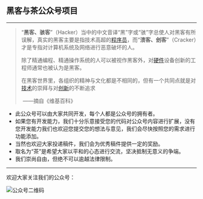 ## 黑客与茶公众号项目

------

> “**黑客、骇客**”（Hacker）当中的中文音译“黑”字或“骇”字总使人对黑客有所误解，真实的黑客主要是指技术高超的[程序员](https://zh.wikipedia.org/wiki/%E7%A8%8B%E5%BA%8F%E5%91%98)，而“**溃客、刽客**”（Cracker）才是专指对计算机系统及网络进行恶意破坏的人。
>
> 除了精通编程、精通操作系统的人可以被视作黑客外，对[硬件](https://zh.wikipedia.org/wiki/%E7%A1%AC%E4%BB%B6)设备创新的工程师通常也被认为是黑客。
>
> 在黑客世界里，各组织的精神与文化都是不相同的，但有一个共同点就是对[技术](https://zh.wikipedia.org/wiki/%E6%8A%80%E6%9C%AF)的崇拜与对[创新](https://zh.wikipedia.org/wiki/%E5%89%B5%E6%96%B0)的不断追求
>
> ​										       ——摘自《维基百科》

- 此公众号可以由大家共同开发，每个人都是公众号的拥有者。
- 如果您有开发能力，我们十分乐意接受您的代码对公众号内容进行扩展，没有您开发能力我们也欢迎您提交您的想法与意见，我们会尽快按照您的需求进行功能添加。
- 当然也欢迎大家投递稿件，我们会为优秀稿件提供一定的奖励。
- 取名为“茶”是希望大家以平和的心态进行交流，坚决抵制无意义的争端。
- 我们崇尚自由，但绝不可以逾越法律限制。

------

欢迎大家关注我们的公众号：

![公众号二维码](/Users/john/Hacker_and_tea/prc/公众号二维码.jpg)